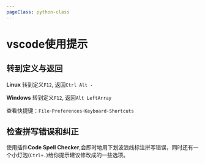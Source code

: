 ```yaml
---
pageClass: python-class
---
```



# vscode使用提示

## 转到定义与返回
**Linux**
转到定义`F12`, 返回`Ctrl Alt -`

**Windows**
转到定义`F12`, 返回`Alt LeftArray`

查看快捷键：`File`-`Preferences`-`Keyboard-Shortcuts`

## 检查拼写错误和纠正
使用插件**Code Spell Checker**,会即时地用下划波浪线标注拼写错误，同时还有一个小灯泡(`Ctrl+.`)给你提示建议修改成的一些选项。
